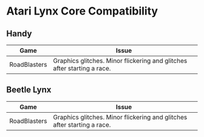 # Atari Lynx Core Compatibility

## Handy

| Game             | Issue                                                                   |
|------------------|-------------------------------------------------------------------------|
|  RoadBlasters  | Graphics glitches. Minor flickering and glitches after starting a race. |

## Beetle Lynx

| Game             | Issue                                                                   |
|------------------|-------------------------------------------------------------------------|
|  RoadBlasters  | Graphics glitches. Minor flickering and glitches after starting a race.   |